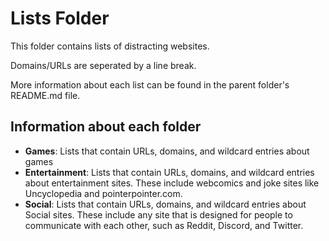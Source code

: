 # Lists Folder

This folder contains lists of distracting websites.

Domains/URLs are seperated by a line break.

More information about each list can be found in the parent folder's README.md file.

## Information about each folder

- **Games**: Lists that contain URLs, domains, and wildcard entries about games
- **Entertainment**: Lists that contain URLs, domains, and wildcard entries about entertainment sites. These include webcomics and joke sites like Uncyclopedia and pointerpointer.com.
- **Social**: Lists that contain URLs, domains, and wildcard entries about Social sites. These include any site that is designed for people to communicate with each other, such as Reddit, Discord, and Twitter.
